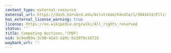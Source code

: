 ```yaml
---
content_type: external-resource
external_url: https://dash.harvard.edu/bitstream/handle/1/3043414/Ellison_CompetingAuctions.pdf;jsessionid=A8D989EB318EEC8E4FA0C40DFAD6A368?sequence=4
has_external_license_warning: true
license: https://en.wikipedia.org/wiki/All_rights_reserved
status: ''
title: Competing Auctions."(PDF)
uid: bcbed69a-3c98-42a3-a20c-b13970c16f23
wayback_url: ''
---
```

